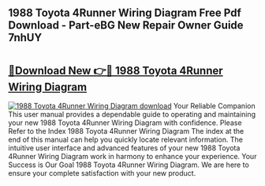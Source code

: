 ## 1988 Toyota 4Runner Wiring Diagram Free Pdf Download - Part-eBG New Repair Owner Guide 7nhUY

# <h2><a href="http://dfsyv6.blite.top/?on=1988+Toyota+4Runner+Wiring+Diagram">🔗Download New 👉🔴 1988 Toyota 4Runner Wiring Diagram</a></h2>

[![1988 Toyota 4Runner Wiring Diagram download](https://i.imgur.com/lujVjoI.png)](http://dfsyv6.blite.top/?on=1988+Toyota+4Runner+Wiring+Diagram)
Your Reliable Companion This user manual provides a dependable guide to operating and maintaining your new 1988 Toyota 4Runner Wiring Diagram with confidence. Please Refer to the Index 1988 Toyota 4Runner Wiring Diagram The index at the end of this manual can help you quickly locate relevant information. The intuitive user interface and advanced features of your new 1988 Toyota 4Runner Wiring Diagram work in harmony to enhance your experience. Your Success is Our Goal 1988 Toyota 4Runner Wiring Diagram. We are here to ensure your complete satisfaction with your new product.
